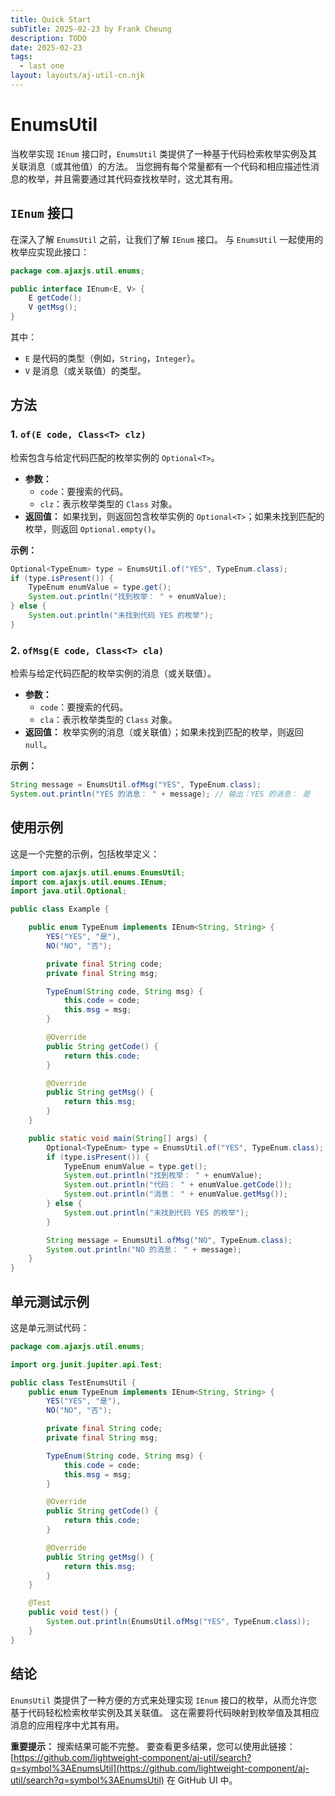```yaml
---
title: Quick Start
subTitle: 2025-02-23 by Frank Cheung
description: TODO
date: 2025-02-23
tags:
  - last one
layout: layouts/aj-util-cn.njk
---
```


# EnumsUtil

当枚举实现 `IEnum` 接口时，`EnumsUtil` 类提供了一种基于代码检索枚举实例及其关联消息（或其他值）的方法。
当您拥有每个常量都有一个代码和相应描述性消息的枚举，并且需要通过其代码查找枚举时，这尤其有用。

## `IEnum` 接口

在深入了解 `EnumsUtil` 之前，让我们了解 `IEnum` 接口。 与 `EnumsUtil` 一起使用的枚举应实现此接口：

```java
package com.ajaxjs.util.enums;

public interface IEnum<E, V> {
    E getCode();
    V getMsg();
}
```

其中：

* `E` 是代码的类型（例如，`String`，`Integer`）。
* `V` 是消息（或关联值）的类型。

## 方法

### 1. `of(E code, Class<T> clz)`

检索包含与给定代码匹配的枚举实例的 `Optional<T>`。

* **参数：**
    * `code`：要搜索的代码。
    * `clz`：表示枚举类型的 `Class` 对象。
* **返回值：** 如果找到，则返回包含枚举实例的 `Optional<T>`；如果未找到匹配的枚举，则返回 `Optional.empty()`。

**示例：**

```java
Optional<TypeEnum> type = EnumsUtil.of("YES", TypeEnum.class);
if (type.isPresent()) {
    TypeEnum enumValue = type.get();
    System.out.println("找到枚举： " + enumValue);
} else {
    System.out.println("未找到代码 YES 的枚举");
}
```

### 2. `ofMsg(E code, Class<T> cla)`

检索与给定代码匹配的枚举实例的消息（或关联值）。

* **参数：**
    * `code`：要搜索的代码。
    * `cla`：表示枚举类型的 `Class` 对象。
* **返回值：** 枚举实例的消息（或关联值）；如果未找到匹配的枚举，则返回 `null`。

**示例：**

```java
String message = EnumsUtil.ofMsg("YES", TypeEnum.class);
System.out.println("YES 的消息： " + message); // 输出：YES 的消息： 是
```

## 使用示例

这是一个完整的示例，包括枚举定义：

```java
import com.ajaxjs.util.enums.EnumsUtil;
import com.ajaxjs.util.enums.IEnum;
import java.util.Optional;

public class Example {

    public enum TypeEnum implements IEnum<String, String> {
        YES("YES", "是"),
        NO("NO", "否");

        private final String code;
        private final String msg;

        TypeEnum(String code, String msg) {
            this.code = code;
            this.msg = msg;
        }

        @Override
        public String getCode() {
            return this.code;
        }

        @Override
        public String getMsg() {
            return this.msg;
        }
    }

    public static void main(String[] args) {
        Optional<TypeEnum> type = EnumsUtil.of("YES", TypeEnum.class);
        if (type.isPresent()) {
            TypeEnum enumValue = type.get();
            System.out.println("找到枚举： " + enumValue);
            System.out.println("代码： " + enumValue.getCode());
            System.out.println("消息： " + enumValue.getMsg());
        } else {
            System.out.println("未找到代码 YES 的枚举");
        }

        String message = EnumsUtil.ofMsg("NO", TypeEnum.class);
        System.out.println("NO 的消息： " + message);
    }
}
```

## 单元测试示例

这是单元测试代码：

```java
package com.ajaxjs.util.enums;

import org.junit.jupiter.api.Test;

public class TestEnumsUtil {
    public enum TypeEnum implements IEnum<String, String> {
        YES("YES", "是"),
        NO("NO", "否");

        private final String code;
        private final String msg;

        TypeEnum(String code, String msg) {
            this.code = code;
            this.msg = msg;
        }

        @Override
        public String getCode() {
            return this.code;
        }

        @Override
        public String getMsg() {
            return this.msg;
        }
    }

    @Test
    public void test() {
        System.out.println(EnumsUtil.ofMsg("YES", TypeEnum.class));
    }
}
```

## 结论

`EnumsUtil` 类提供了一种方便的方式来处理实现 `IEnum` 接口的枚举，从而允许您基于代码轻松检索枚举实例及其关联值。
这在需要将代码映射到枚举值及其相应消息的应用程序中尤其有用。

**重要提示：** 搜索结果可能不完整。
要查看更多结果，您可以使用此链接：[https://github.com/lightweight-component/aj-util/search?q=symbol%3AEnumsUtil](https://github.com/lightweight-component/aj-util/search?q=symbol%3AEnumsUtil)
在 GitHub UI 中。